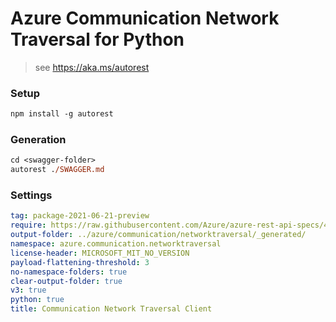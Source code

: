 
# Azure Communication Network Traversal for Python

> see https://aka.ms/autorest

### Setup
```ps
npm install -g autorest
```

### Generation
```ps
cd <swagger-folder>
autorest ./SWAGGER.md
```

### Settings
``` yaml
tag: package-2021-06-21-preview
require: https://raw.githubusercontent.com/Azure/azure-rest-api-specs/4c8162b0a1f7bbd46e9aedc0e19bbe181e549c4c/specification/communication/data-plane/NetworkTraversal/readme.md
output-folder: ../azure/communication/networktraversal/_generated/
namespace: azure.communication.networktraversal
license-header: MICROSOFT_MIT_NO_VERSION
payload-flattening-threshold: 3
no-namespace-folders: true
clear-output-folder: true
v3: true
python: true
title: Communication Network Traversal Client
```